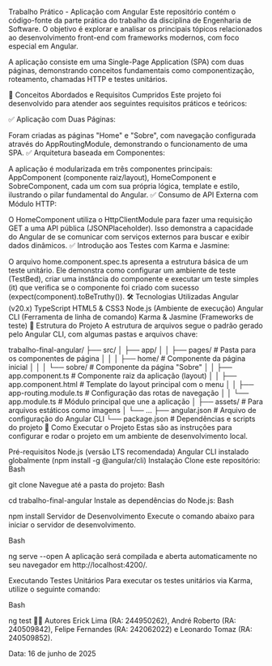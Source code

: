 Trabalho Prático - Aplicação com Angular
Este repositório contém o código-fonte da parte prática do trabalho da disciplina de Engenharia de Software. O objetivo é explorar e analisar os principais tópicos relacionados ao desenvolvimento front-end com frameworks modernos, com foco especial em Angular.

A aplicação consiste em uma Single-Page Application (SPA) com duas páginas, demonstrando conceitos fundamentais como componentização, roteamento, chamadas HTTP e testes unitários.

🎯 Conceitos Abordados e Requisitos Cumpridos
Este projeto foi desenvolvido para atender aos seguintes requisitos práticos e teóricos:

✅ Aplicação com Duas Páginas:

Foram criadas as páginas "Home" e "Sobre", com navegação configurada através do AppRoutingModule, demonstrando o funcionamento de uma SPA.
✅ Arquitetura baseada em Componentes:

A aplicação é modularizada em três componentes principais: AppComponent (componente raiz/layout), HomeComponent e SobreComponent, cada um com sua própria lógica, template e estilo, ilustrando o pilar fundamental do Angular.
✅ Consumo de API Externa com Módulo HTTP:

O HomeComponent utiliza o HttpClientModule para fazer uma requisição GET a uma API pública (JSONPlaceholder). Isso demonstra a capacidade do Angular de se comunicar com serviços externos para buscar e exibir dados dinâmicos.
✅ Introdução aos Testes com Karma e Jasmine:

O arquivo home.component.spec.ts apresenta a estrutura básica de um teste unitário. Ele demonstra como configurar um ambiente de teste (TestBed), criar uma instância do componente e executar um teste simples (it) que verifica se o componente foi criado com sucesso (expect(component).toBeTruthy()).
🛠️ Tecnologias Utilizadas
Angular (v20.x)
TypeScript
HTML5 & CSS3
Node.js (Ambiente de execução)
Angular CLI (Ferramenta de linha de comando)
Karma & Jasmine (Frameworks de teste)
📂 Estrutura do Projeto
A estrutura de arquivos segue o padrão gerado pelo Angular CLI, com algumas pastas e arquivos chave:

trabalho-final-angular/
├── src/
│   ├── app/
│   │   ├── pages/                 # Pasta para os componentes de página
│   │   │   ├── home/              # Componente da página inicial
│   │   │   └── sobre/             # Componente da página "Sobre"
│   │   ├── app.component.ts       # Componente raiz da aplicação (layout)
│   │   ├── app.component.html     # Template do layout principal com o menu
│   │   ├── app-routing.module.ts  # Configuração das rotas de navegação
│   │   └── app.module.ts          # Módulo principal que une a aplicação
│   ├── assets/                    # Para arquivos estáticos como imagens
│   └── ...
├── angular.json                   # Arquivo de configuração do Angular CLI
└── package.json                   # Dependências e scripts do projeto
🚀 Como Executar o Projeto
Estas são as instruções para configurar e rodar o projeto em um ambiente de desenvolvimento local.

Pré-requisitos
Node.js (versão LTS recomendada)
Angular CLI instalado globalmente (npm install -g @angular/cli)
Instalação
Clone este repositório:
Bash

git clone <url-do-seu-repositorio>
Navegue até a pasta do projeto:
Bash

cd trabalho-final-angular
Instale as dependências do Node.js:
Bash

npm install
Servidor de Desenvolvimento
Execute o comando abaixo para iniciar o servidor de desenvolvimento.

Bash

ng serve --open
A aplicação será compilada e aberta automaticamente no seu navegador em http://localhost:4200/.

Executando Testes Unitários
Para executar os testes unitários via Karma, utilize o seguinte comando:

Bash

ng test
👨‍💻 Autores
Erick Lima (RA: 244950262), André Roberto (RA: 240509842), Felipe Fernandes (RA: 242062022) e Leonardo Tomaz (RA: 240509852).

Data: 16 de junho de 2025
